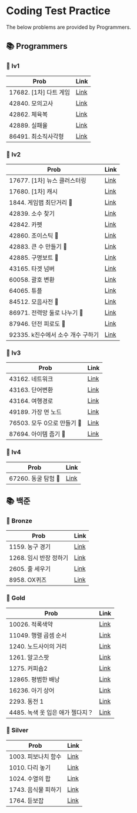 # 
# Coding Test Practice
The below problems are provided by Programmers.
## 📚 Programmers
### 🚀 lv1
| Prob | Link |
| ----- | ----- |
|17682. [1차] 다트 게임|[Link](./Programmers/lv1/17682.%20%5B1%EC%B0%A8%5D%20%EB%8B%A4%ED%8A%B8%20%EA%B2%8C%EC%9E%84/code.py)|
|42840. 모의고사|[Link](./Programmers/lv1/42840.%20%EB%AA%A8%EC%9D%98%EA%B3%A0%EC%82%AC/42840.py)|
|42862. 체육복|[Link](./Programmers/lv1/42862.%20%EC%B2%B4%EC%9C%A1%EB%B3%B5/42862.py)|
|42889. 실패율|[Link](./Programmers/lv1/42889.%20%EC%8B%A4%ED%8C%A8%EC%9C%A8/code.py)|
|86491. 최소직사각형|[Link](./Programmers/lv1/86491.%20%EC%B5%9C%EC%86%8C%EC%A7%81%EC%82%AC%EA%B0%81%ED%98%95/86491.py)|
### 🚀 lv2
| Prob | Link |
| ----- | ----- |
|17677. [1차] 뉴스 클러스터링|[Link](./Programmers/lv2/17677.%20%5B1%EC%B0%A8%5D%20%EB%89%B4%EC%8A%A4%20%ED%81%B4%EB%9F%AC%EC%8A%A4%ED%84%B0%EB%A7%81/code.py)|
|17680. [1차] 캐시|[Link](./Programmers/lv2/17680.%20%5B1%EC%B0%A8%5D%20%EC%BA%90%EC%8B%9C/code.py)|
|1844. 게임맵 최단거리 🏀|[Link](./Programmers/lv2/1844.%20%EA%B2%8C%EC%9E%84%EB%A7%B5%20%EC%B5%9C%EB%8B%A8%EA%B1%B0%EB%A6%AC%20%F0%9F%8F%80/1844.py)|
|42839. 소수 찾기|[Link](./Programmers/lv2/42839.%20%EC%86%8C%EC%88%98%20%EC%B0%BE%EA%B8%B0/42839.py)|
|42842. 카펫|[Link](./Programmers/lv2/42842.%20%EC%B9%B4%ED%8E%AB/README.md)|
|42860. 조이스틱 🏀|[Link](./Programmers/lv2/42860.%20%EC%A1%B0%EC%9D%B4%EC%8A%A4%ED%8B%B1%20%F0%9F%8F%80/42860.py)|
|42883. 큰 수 만들기 🏀|[Link](./Programmers/lv2/42883.%20%ED%81%B0%20%EC%88%98%20%EB%A7%8C%EB%93%A4%EA%B8%B0%20%F0%9F%8F%80/42883.%20%ED%81%B0%20%EC%88%98%20%EB%A7%8C%EB%93%A4%EA%B8%B0.py)|
|42885. 구명보트 🏀|[Link](./Programmers/lv2/42885.%20%EA%B5%AC%EB%AA%85%EB%B3%B4%ED%8A%B8%20%F0%9F%8F%80/42885.%20%EA%B5%AC%EB%AA%85%EB%B3%B4%ED%8A%B8.py)|
|43165. 타겟 넘버|[Link](./Programmers/lv2/43165.%20%ED%83%80%EA%B2%9F%20%EB%84%98%EB%B2%84/43165.py)|
|60058. 괄호 변환|[Link](./Programmers/lv2/60058.%20%EA%B4%84%ED%98%B8%20%EB%B3%80%ED%99%98/60058.py)|
|64065. 튜플|[Link](./Programmers/lv2/64065.%20%ED%8A%9C%ED%94%8C/64065.py)|
|84512. 모음사전 🏀|[Link](./Programmers/lv2/84512.%20%EB%AA%A8%EC%9D%8C%EC%82%AC%EC%A0%84%20%F0%9F%8F%80/87946.py)|
|86971. 전력망 둘로 나누기 🏀|[Link](./Programmers/lv2/86971.%20%EC%A0%84%EB%A0%A5%EB%A7%9D%20%EB%91%98%EB%A1%9C%20%EB%82%98%EB%88%84%EA%B8%B0%20%F0%9F%8F%80/86971.py)|
|87946. 던전 피로도 🏀|[Link](./Programmers/lv2/87946.%20%EB%8D%98%EC%A0%84%20%ED%94%BC%EB%A1%9C%EB%8F%84%20%F0%9F%8F%80/87946.py)|
|92335. k진수에서 소수 개수 구하기|[Link](./Programmers/lv2/92335.%20k%EC%A7%84%EC%88%98%EC%97%90%EC%84%9C%20%EC%86%8C%EC%88%98%20%EA%B0%9C%EC%88%98%20%EA%B5%AC%ED%95%98%EA%B8%B0/code.py)|
### 🚀 lv3
| Prob | Link |
| ----- | ----- |
|43162. 네트워크|[Link](./Programmers/lv3/43162.%20%EB%84%A4%ED%8A%B8%EC%9B%8C%ED%81%AC/43162.py)|
|43163. 단어변환|[Link](./Programmers/lv3/43163.%20%EB%8B%A8%EC%96%B4%EB%B3%80%ED%99%98/43163.py)|
|43164. 여행경로|[Link](./Programmers/lv3/43164.%20%EC%97%AC%ED%96%89%EA%B2%BD%EB%A1%9C/43164.py)|
|49189. 가장 먼 노드|[Link](./Programmers/lv3/49189.%20%EA%B0%80%EC%9E%A5%20%EB%A8%BC%20%EB%85%B8%EB%93%9C/49189.py)|
|76503. 모두 0으로 만들기 🏀|[Link](./Programmers/lv3/76503.%20%EB%AA%A8%EB%91%90%200%EC%9C%BC%EB%A1%9C%20%EB%A7%8C%EB%93%A4%EA%B8%B0%20%F0%9F%8F%80/87694.py)|
|87694. 아이템 줍기 🏀|[Link](./Programmers/lv3/87694.%20%EC%95%84%EC%9D%B4%ED%85%9C%20%EC%A4%8D%EA%B8%B0%20%F0%9F%8F%80/87694.py)|
### 🚀 lv4
| Prob | Link |
| ----- | ----- |
|67260. 동굴 탐험 🏀|[Link](./Programmers/lv4/67260.%20%EB%8F%99%EA%B5%B4%20%ED%83%90%ED%97%98%20%F0%9F%8F%80/67260.py)|
## 📚 백준
### 🚀 Bronze
| Prob | Link |
| ----- | ----- |
|1159. 농구 경기|[Link](./%EB%B0%B1%EC%A4%80/Bronze/1159.%E2%80%85%EB%86%8D%EA%B5%AC%E2%80%85%EA%B2%BD%EA%B8%B0/%EB%86%8D%EA%B5%AC%E2%80%85%EA%B2%BD%EA%B8%B0.py)|
|1268. 임시 반장 정하기|[Link](./%EB%B0%B1%EC%A4%80/Bronze/1268.%E2%80%85%EC%9E%84%EC%8B%9C%E2%80%85%EB%B0%98%EC%9E%A5%E2%80%85%EC%A0%95%ED%95%98%EA%B8%B0/README.md)|
|2605. 줄 세우기|[Link](./%EB%B0%B1%EC%A4%80/Bronze/2605.%E2%80%85%EC%A4%84%E2%80%85%EC%84%B8%EC%9A%B0%EA%B8%B0/%EC%A4%84%E2%80%85%EC%84%B8%EC%9A%B0%EA%B8%B0.py)|
|8958. OX퀴즈|[Link](./%EB%B0%B1%EC%A4%80/Bronze/8958.%E2%80%85OX%ED%80%B4%EC%A6%88/OX%ED%80%B4%EC%A6%88.py)|
### 🚀 Gold
| Prob | Link |
| ----- | ----- |
|10026. 적록색약|[Link](./%EB%B0%B1%EC%A4%80/Gold/10026.%E2%80%85%EC%A0%81%EB%A1%9D%EC%83%89%EC%95%BD/%EC%A0%81%EB%A1%9D%EC%83%89%EC%95%BD.py)|
|11049. 행렬 곱셈 순서|[Link](./%EB%B0%B1%EC%A4%80/Gold/11049.%E2%80%85%ED%96%89%EB%A0%AC%E2%80%85%EA%B3%B1%EC%85%88%E2%80%85%EC%88%9C%EC%84%9C/%ED%96%89%EB%A0%AC%E2%80%85%EA%B3%B1%EC%85%88%E2%80%85%EC%88%9C%EC%84%9C.py)|
|1240. 노드사이의 거리|[Link](./%EB%B0%B1%EC%A4%80/Gold/1240.%E2%80%85%EB%85%B8%EB%93%9C%EC%82%AC%EC%9D%B4%EC%9D%98%E2%80%85%EA%B1%B0%EB%A6%AC/README.md)|
|1261. 알고스팟|[Link](./%EB%B0%B1%EC%A4%80/Gold/1261.%E2%80%85%EC%95%8C%EA%B3%A0%EC%8A%A4%ED%8C%9F/%EC%95%8C%EA%B3%A0%EC%8A%A4%ED%8C%9F.py)|
|1275. 커피숍2|[Link](./%EB%B0%B1%EC%A4%80/Gold/1275.%E2%80%85%EC%BB%A4%ED%94%BC%EC%88%8D2/%EC%BB%A4%ED%94%BC%EC%88%8D2.py)|
|12865. 평범한 배낭|[Link](./%EB%B0%B1%EC%A4%80/Gold/12865.%E2%80%85%ED%8F%89%EB%B2%94%ED%95%9C%E2%80%85%EB%B0%B0%EB%82%AD/%ED%8F%89%EB%B2%94%ED%95%9C%E2%80%85%EB%B0%B0%EB%82%AD.py)|
|16236. 아기 상어|[Link](./%EB%B0%B1%EC%A4%80/Gold/16236.%E2%80%85%EC%95%84%EA%B8%B0%E2%80%85%EC%83%81%EC%96%B4/%EC%95%84%EA%B8%B0%E2%80%85%EC%83%81%EC%96%B4.py)|
|2293. 동전 1|[Link](./%EB%B0%B1%EC%A4%80/Gold/2293.%E2%80%85%EB%8F%99%EC%A0%84%E2%80%851/README.md)|
|4485. 녹색 옷 입은 애가 젤다지？|[Link](./%EB%B0%B1%EC%A4%80/Gold/4485.%E2%80%85%EB%85%B9%EC%83%89%E2%80%85%EC%98%B7%E2%80%85%EC%9E%85%EC%9D%80%E2%80%85%EC%95%A0%EA%B0%80%E2%80%85%EC%A0%A4%EB%8B%A4%EC%A7%80%EF%BC%9F/README.md)|
### 🚀 Silver
| Prob | Link |
| ----- | ----- |
|1003. 피보나치 함수|[Link](./%EB%B0%B1%EC%A4%80/Silver/1003.%E2%80%85%ED%94%BC%EB%B3%B4%EB%82%98%EC%B9%98%E2%80%85%ED%95%A8%EC%88%98/%ED%94%BC%EB%B3%B4%EB%82%98%EC%B9%98%E2%80%85%ED%95%A8%EC%88%98.py)|
|1010. 다리 놓기|[Link](./%EB%B0%B1%EC%A4%80/Silver/1010.%E2%80%85%EB%8B%A4%EB%A6%AC%E2%80%85%EB%86%93%EA%B8%B0/%EB%8B%A4%EB%A6%AC%E2%80%85%EB%86%93%EA%B8%B0.py)|
|1024. 수열의 합|[Link](./%EB%B0%B1%EC%A4%80/Silver/1024.%E2%80%85%EC%88%98%EC%97%B4%EC%9D%98%E2%80%85%ED%95%A9/%EC%88%98%EC%97%B4%EC%9D%98%E2%80%85%ED%95%A9.py)|
|1743. 음식물 피하기|[Link](./%EB%B0%B1%EC%A4%80/Silver/1743.%E2%80%85%EC%9D%8C%EC%8B%9D%EB%AC%BC%E2%80%85%ED%94%BC%ED%95%98%EA%B8%B0/%EC%9D%8C%EC%8B%9D%EB%AC%BC%E2%80%85%ED%94%BC%ED%95%98%EA%B8%B0.py)|
|1764. 듣보잡|[Link](./%EB%B0%B1%EC%A4%80/Silver/1764.%E2%80%85%EB%93%A3%EB%B3%B4%EC%9E%A1/%EB%93%A3%EB%B3%B4%EC%9E%A1.py)|
